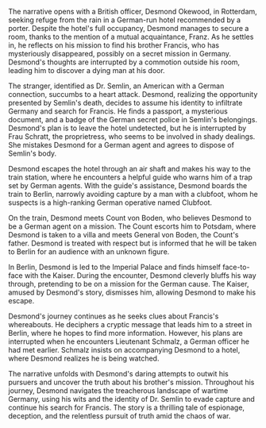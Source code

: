 The narrative opens with a British officer, Desmond Okewood, in Rotterdam, seeking refuge from the rain in a German-run hotel recommended by a porter. Despite the hotel's full occupancy, Desmond manages to secure a room, thanks to the mention of a mutual acquaintance, Franz. As he settles in, he reflects on his mission to find his brother Francis, who has mysteriously disappeared, possibly on a secret mission in Germany. Desmond's thoughts are interrupted by a commotion outside his room, leading him to discover a dying man at his door.

The stranger, identified as Dr. Semlin, an American with a German connection, succumbs to a heart attack. Desmond, realizing the opportunity presented by Semlin's death, decides to assume his identity to infiltrate Germany and search for Francis. He finds a passport, a mysterious document, and a badge of the German secret police in Semlin's belongings. Desmond's plan is to leave the hotel undetected, but he is interrupted by Frau Schratt, the proprietress, who seems to be involved in shady dealings. She mistakes Desmond for a German agent and agrees to dispose of Semlin's body.

Desmond escapes the hotel through an air shaft and makes his way to the train station, where he encounters a helpful guide who warns him of a trap set by German agents. With the guide's assistance, Desmond boards the train to Berlin, narrowly avoiding capture by a man with a clubfoot, whom he suspects is a high-ranking German operative named Clubfoot.

On the train, Desmond meets Count von Boden, who believes Desmond to be a German agent on a mission. The Count escorts him to Potsdam, where Desmond is taken to a villa and meets General von Boden, the Count's father. Desmond is treated with respect but is informed that he will be taken to Berlin for an audience with an unknown figure.

In Berlin, Desmond is led to the Imperial Palace and finds himself face-to-face with the Kaiser. During the encounter, Desmond cleverly bluffs his way through, pretending to be on a mission for the German cause. The Kaiser, amused by Desmond's story, dismisses him, allowing Desmond to make his escape.

Desmond's journey continues as he seeks clues about Francis's whereabouts. He deciphers a cryptic message that leads him to a street in Berlin, where he hopes to find more information. However, his plans are interrupted when he encounters Lieutenant Schmalz, a German officer he had met earlier. Schmalz insists on accompanying Desmond to a hotel, where Desmond realizes he is being watched.

The narrative unfolds with Desmond's daring attempts to outwit his pursuers and uncover the truth about his brother's mission. Throughout his journey, Desmond navigates the treacherous landscape of wartime Germany, using his wits and the identity of Dr. Semlin to evade capture and continue his search for Francis. The story is a thrilling tale of espionage, deception, and the relentless pursuit of truth amid the chaos of war.